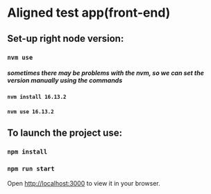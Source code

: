 # Aligned test app(front-end)

## Set-up right node version:

### `nvm use`

##### sometimes there may be problems with the nvm, so we can set the version manually using the commands
#### `nvm install 16.13.2`
#### `nvm use 16.13.2`


## To launch the project use:
### `npm install`
### `npm run start`


Open [http://localhost:3000](http://localhost:3000) to view it in your browser.

